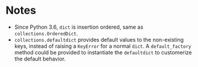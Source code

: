 # Notes

* Since Python 3.6, `dict` is insertion ordered, same as `collections.OrderedDict`.
* `collections.defaultdict` provides default values to the non-existing keys, instead of raising a `KeyError` for a normal `dict`. A `default_factory` method could be provided to instantiate the `defaultdict` to customerize the default behavior.
